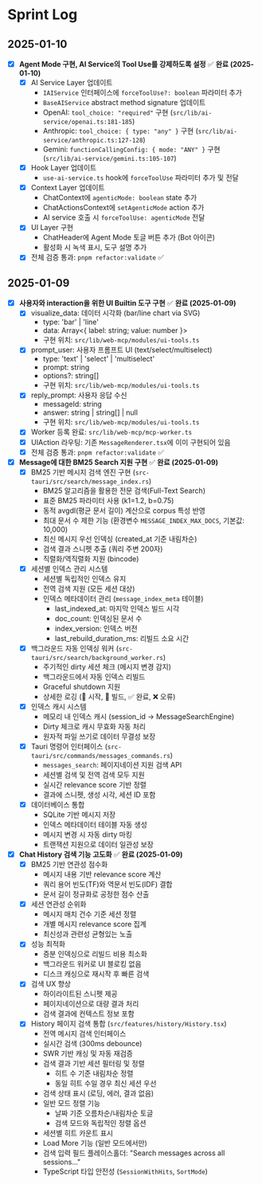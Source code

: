 # Sprint Log

## 2025-01-10

- [x] **Agent Mode 구현, AI Service의 Tool Use를 강제하도록 설정** ✅ **완료 (2025-01-10)**
  - [x] AI Service Layer 업데이트
    - `IAIService` 인터페이스에 `forceToolUse?: boolean` 파라미터 추가
    - `BaseAIService` abstract method signature 업데이트
    - OpenAI: `tool_choice: "required"` 구현 (`src/lib/ai-service/openai.ts:181-185`)
    - Anthropic: `tool_choice: { type: "any" }` 구현 (`src/lib/ai-service/anthropic.ts:127-128`)
    - Gemini: `functionCallingConfig: { mode: "ANY" }` 구현 (`src/lib/ai-service/gemini.ts:105-107`)
  - [x] Hook Layer 업데이트
    - `use-ai-service.ts` hook에 `forceToolUse` 파라미터 추가 및 전달
  - [x] Context Layer 업데이트
    - ChatContext에 `agenticMode: boolean` state 추가
    - ChatActionsContext에 `setAgenticMode` action 추가
    - AI service 호출 시 `forceToolUse: agenticMode` 전달
  - [x] UI Layer 구현
    - ChatHeader에 Agent Mode 토글 버튼 추가 (Bot 아이콘)
    - 활성화 시 녹색 표시, 도구 설명 추가
  - [x] 전체 검증 통과: `pnpm refactor:validate` ✅

## 2025-01-09

- [x] **사용자와 interaction을 위한 UI Builtin 도구 구현** ✅ **완료 (2025-01-09)**
  - [x] visualize_data: 데이터 시각화 (bar/line chart via SVG)
    - type: 'bar' | 'line'
    - data: Array<{ label: string; value: number }>
    - 구현 위치: `src/lib/web-mcp/modules/ui-tools.ts`
  - [x] prompt_user: 사용자 프롬프트 UI (text/select/multiselect)
    - type: 'text' | 'select' | 'multiselect'
    - prompt: string
    - options?: string[]
    - 구현 위치: `src/lib/web-mcp/modules/ui-tools.ts`
  - [x] reply_prompt: 사용자 응답 수신
    - messageId: string
    - answer: string | string[] | null
    - 구현 위치: `src/lib/web-mcp/modules/ui-tools.ts`
  - [x] Worker 등록 완료: `src/lib/web-mcp/mcp-worker.ts`
  - [x] UIAction 라우팅: 기존 `MessageRenderer.tsx`에 이미 구현되어 있음
  - [x] 전체 검증 통과: `pnpm refactor:validate` ✅

- [x] **Message에 대한 BM25 Search 지원 구현** ✅ **완료 (2025-01-09)**
  - [x] BM25 기반 메시지 검색 엔진 구현 (`src-tauri/src/search/message_index.rs`)
    - BM25 알고리즘을 활용한 전문 검색(Full-Text Search)
    - 표준 BM25 파라미터 사용 (k1=1.2, b=0.75)
    - 동적 avgdl(평균 문서 길이) 계산으로 corpus 특성 반영
    - 최대 문서 수 제한 기능 (환경변수 `MESSAGE_INDEX_MAX_DOCS`, 기본값: 10,000)
    - 최신 메시지 우선 인덱싱 (created_at 기준 내림차순)
    - 검색 결과 스니펫 추출 (쿼리 주변 200자)
    - 직렬화/역직렬화 지원 (bincode)
  - [x] 세션별 인덱스 관리 시스템
    - 세션별 독립적인 인덱스 유지
    - 전역 검색 지원 (모든 세션 대상)
    - 인덱스 메타데이터 관리 (`message_index_meta` 테이블)
      - last_indexed_at: 마지막 인덱스 빌드 시각
      - doc_count: 인덱싱된 문서 수
      - index_version: 인덱스 버전
      - last_rebuild_duration_ms: 리빌드 소요 시간
  - [x] 백그라운드 자동 인덱싱 워커 (`src-tauri/src/search/background_worker.rs`)
    - 주기적인 dirty 세션 체크 (메시지 변경 감지)
    - 백그라운드에서 자동 인덱스 리빌드
    - Graceful shutdown 지원
    - 상세한 로깅 (🔄 시작, 🔨 빌드, ✅ 완료, ❌ 오류)
  - [x] 인덱스 캐시 시스템
    - 메모리 내 인덱스 캐시 (session_id → MessageSearchEngine)
    - Dirty 체크로 캐시 무효화 자동 처리
    - 원자적 파일 쓰기로 데이터 무결성 보장
  - [x] Tauri 명령어 인터페이스 (`src-tauri/src/commands/messages_commands.rs`)
    - `messages_search`: 페이지네이션 지원 검색 API
    - 세션별 검색 및 전역 검색 모두 지원
    - 실시간 relevance score 기반 정렬
    - 결과에 스니펫, 생성 시각, 세션 ID 포함
  - [x] 데이터베이스 통합
    - SQLite 기반 메시지 저장
    - 인덱스 메타데이터 테이블 자동 생성
    - 메시지 변경 시 자동 dirty 마킹
    - 트랜잭션 지원으로 데이터 일관성 보장

- [x] **Chat History 검색 기능 고도화** ✅ **완료 (2025-01-09)**
  - [x] BM25 기반 연관성 점수화
    - 메시지 내용 기반 relevance score 계산
    - 쿼리 용어 빈도(TF)와 역문서 빈도(IDF) 결합
    - 문서 길이 정규화로 공정한 점수 산출
  - [x] 세션 연관성 순위화
    - 메시지 매치 건수 기준 세션 정렬
    - 개별 메시지 relevance score 집계
    - 최신성과 관련성 균형있는 노출
  - [x] 성능 최적화
    - 증분 인덱싱으로 리빌드 비용 최소화
    - 백그라운드 워커로 UI 블로킹 없음
    - 디스크 캐싱으로 재시작 후 빠른 검색
  - [x] 검색 UX 향상
    - 하이라이트된 스니펫 제공
    - 페이지네이션으로 대량 결과 처리
    - 검색 결과에 컨텍스트 정보 포함
  - [x] History 페이지 검색 통합 (`src/features/history/History.tsx`)
    - 전역 메시지 검색 인터페이스
    - 실시간 검색 (300ms debounce)
    - SWR 기반 캐싱 및 자동 재검증
    - 검색 결과 기반 세션 필터링 및 정렬
      - 히트 수 기준 내림차순 정렬
      - 동일 히트 수일 경우 최신 세션 우선
    - 검색 상태 표시 (로딩, 에러, 결과 없음)
    - 일반 모드 정렬 기능
      - 날짜 기준 오름차순/내림차순 토글
      - 검색 모드와 독립적인 정렬 옵션
    - 세션별 히트 카운트 표시
    - Load More 기능 (일반 모드에서만)
    - 검색 입력 필드 플레이스홀더: "Search messages across all sessions..."
    - TypeScript 타입 안전성 (`SessionWithHits`, `SortMode`)

